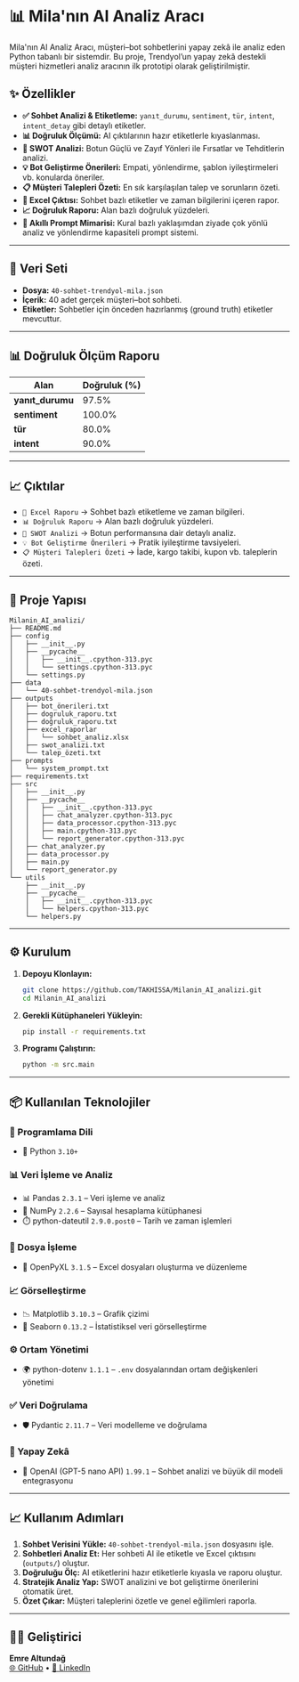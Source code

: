 # 📊 Mila'nın AI Analiz Aracı

Mila'nın AI Analiz Aracı, müşteri–bot sohbetlerini yapay zekâ ile analiz eden Python tabanlı bir sistemdir. Bu proje, Trendyol’un yapay zekâ destekli müşteri hizmetleri analiz aracının ilk prototipi olarak geliştirilmiştir.

## ✨ Özellikler

*   **✅ Sohbet Analizi & Etiketleme:** `yanıt_durumu`, `sentiment`, `tür`, `intent`, `intent_detay` gibi detaylı etiketler.
*   **📊 Doğruluk Ölçümü:** AI çıktılarının hazır etiketlerle kıyaslanması.
*   **📝 SWOT Analizi:** Botun Güçlü ve Zayıf Yönleri ile Fırsatlar ve Tehditlerin analizi.
*   **💡 Bot Geliştirme Önerileri:** Empati, yönlendirme, şablon iyileştirmeleri vb. konularda öneriler.
*   **📋 Müşteri Talepleri Özeti:** En sık karşılaşılan talep ve sorunların özeti.
*   **📂 Excel Çıktısı:** Sohbet bazlı etiketler ve zaman bilgilerini içeren rapor.
*   **📈 Doğruluk Raporu:** Alan bazlı doğruluk yüzdeleri.
*   **🤖 Akıllı Prompt Mimarisi:** Kural bazlı yaklaşımdan ziyade çok yönlü analiz ve yönlendirme kapasiteli prompt sistemi.

---

## 📂 Veri Seti

*   **Dosya:** `40-sohbet-trendyol-mila.json`
*   **İçerik:** 40 adet gerçek müşteri–bot sohbeti.
*   **Etiketler:** Sohbetler için önceden hazırlanmış (ground truth) etiketler mevcuttur.

---

## 📊 Doğruluk Ölçüm Raporu 

| Alan             | Doğruluk (%) |
|------------------|-------------|
| **yanıt_durumu** | 97.5%       |
| **sentiment**    | 100.0%       |
| **tür**          | 80.0%       |
| **intent**       | 90.0%       |

---

## 📈 Çıktılar

*   `📂 Excel Raporu` → Sohbet bazlı etiketleme ve zaman bilgileri.
*   `📊 Doğruluk Raporu` → Alan bazlı doğruluk yüzdeleri.
*   `📝 SWOT Analizi` → Botun performansına dair detaylı analiz.
*   `💡 Bot Geliştirme Önerileri` → Pratik iyileştirme tavsiyeleri.
*   `📋 Müşteri Talepleri Özeti` → İade, kargo takibi, kupon vb. taleplerin özeti.

---

## 🚀 Proje Yapısı
```
Milanin_AI_analizi/
├── README.md
├── config
│   ├── __init__.py
│   ├── __pycache__
│   │   ├── __init__.cpython-313.pyc
│   │   └── settings.cpython-313.pyc
│   └── settings.py
├── data
│   └── 40-sohbet-trendyol-mila.json
├── outputs
│   ├── bot_önerileri.txt
│   ├── dogruluk_raporu.txt
│   ├── doğruluk_raporu.txt
│   ├── excel_raporlar
│   │   └── sohbet_analiz.xlsx
│   ├── swot_analizi.txt
│   └── talep_özeti.txt
├── prompts
│   └── system_prompt.txt
├── requirements.txt
├── src
│   ├── __init__.py
│   ├── __pycache__
│   │   ├── __init__.cpython-313.pyc
│   │   ├── chat_analyzer.cpython-313.pyc
│   │   ├── data_processor.cpython-313.pyc
│   │   ├── main.cpython-313.pyc
│   │   └── report_generator.cpython-313.pyc
│   ├── chat_analyzer.py
│   ├── data_processor.py
│   ├── main.py
│   └── report_generator.py
└── utils
    ├── __init__.py
    ├── __pycache__
    │   ├── __init__.cpython-313.pyc
    │   └── helpers.cpython-313.pyc
    └── helpers.py
```

---

## ⚙️ Kurulum

1.  **Depoyu Klonlayın:**
    ```bash
    git clone https://github.com/TAKHISSA/Milanin_AI_analizi.git
    cd Milanin_AI_analizi
    ```

2.  **Gerekli Kütüphaneleri Yükleyin:**
    ```bash
    pip install -r requirements.txt
    ```

3.  **Programı Çalıştırın:**
    ```bash
    python -m src.main
    ```

---

## 📦 Kullanılan Teknolojiler

### 🔧 Programlama Dili
- 🐍 Python `3.10+`

### 📊 Veri İşleme ve Analiz
- 📊 Pandas `2.3.1` – Veri işleme ve analiz  
- 🔢 NumPy `2.2.6` – Sayısal hesaplama kütüphanesi  
- ⏱️ python-dateutil `2.9.0.post0` – Tarih ve zaman işlemleri  

### 📑 Dosya İşleme
- 📗 OpenPyXL `3.1.5` – Excel dosyaları oluşturma ve düzenleme  

### 📈 Görselleştirme
- 📉 Matplotlib `3.10.3` – Grafik çizimi  
- 🎨 Seaborn `0.13.2` – İstatistiksel veri görselleştirme  

### ⚙️ Ortam Yönetimi
- 🌍 python-dotenv `1.1.1` – `.env` dosyalarından ortam değişkenleri yönetimi  

### ✅ Veri Doğrulama
- 🛡️ Pydantic `2.11.7` – Veri modelleme ve doğrulama  

### 🤖 Yapay Zekâ
- 🤖 OpenAI (GPT-5 nano API) `1.99.1` – Sohbet analizi ve büyük dil modeli entegrasyonu  


---

## 📈 Kullanım Adımları

1.  **Sohbet Verisini Yükle:** `40-sohbet-trendyol-mila.json` dosyasını işle.
2.  **Sohbetleri Analiz Et:** Her sohbeti AI ile etiketle ve Excel çıktısını (`outputs/`) oluştur.
3.  **Doğruluğu Ölç:** AI etiketlerini hazır etiketlerle kıyasla ve raporu oluştur.
4.  **Stratejik Analiz Yap:** SWOT analizini ve bot geliştirme önerilerini otomatik üret.
5.  **Özet Çıkar:** Müşteri taleplerini özetle ve genel eğilimleri raporla.

---

## 👨‍💻 Geliştirici

**Emre Altundağ**  
[🌐 GitHub](https://github.com/TAKHISSA) • [💼 LinkedIn](https://www.linkedin.com/in/emre-altundag-830882271)









